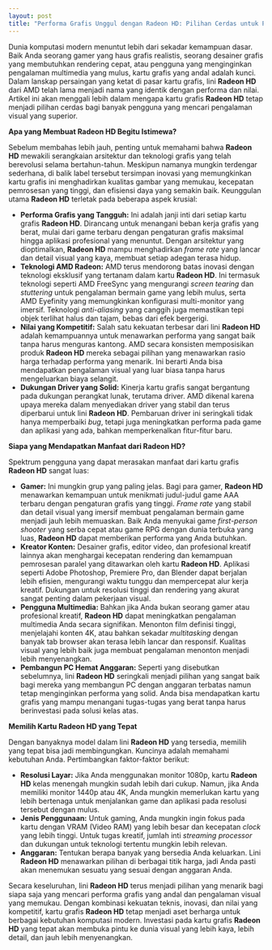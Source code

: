 ```yaml
---
layout: post
title: "Performa Grafis Unggul dengan Radeon HD: Pilihan Cerdas untuk Pengalaman Visual Terbaik"
---
```


Dunia komputasi modern menuntut lebih dari sekadar kemampuan dasar. Baik Anda seorang gamer yang haus grafis realistis, seorang desainer grafis yang membutuhkan rendering cepat, atau pengguna yang menginginkan pengalaman multimedia yang mulus, kartu grafis yang andal adalah kunci. Dalam lanskap persaingan yang ketat di pasar kartu grafis, lini **Radeon HD** dari AMD telah lama menjadi nama yang identik dengan performa dan nilai. Artikel ini akan menggali lebih dalam mengapa kartu grafis **Radeon HD** tetap menjadi pilihan cerdas bagi banyak pengguna yang mencari pengalaman visual yang superior.

**Apa yang Membuat Radeon HD Begitu Istimewa?**

Sebelum membahas lebih jauh, penting untuk memahami bahwa **Radeon HD** mewakili serangkaian arsitektur dan teknologi grafis yang telah berevolusi selama bertahun-tahun. Meskipun namanya mungkin terdengar sederhana, di balik label tersebut tersimpan inovasi yang memungkinkan kartu grafis ini menghadirkan kualitas gambar yang memukau, kecepatan pemrosesan yang tinggi, dan efisiensi daya yang semakin baik. Keunggulan utama **Radeon HD** terletak pada beberapa aspek krusial:

*   **Performa Grafis yang Tangguh:** Ini adalah janji inti dari setiap kartu grafis **Radeon HD**. Dirancang untuk menangani beban kerja grafis yang berat, mulai dari game terbaru dengan pengaturan grafis maksimal hingga aplikasi profesional yang menuntut. Dengan arsitektur yang dioptimalkan, **Radeon HD** mampu menghadirkan *frame rate* yang lancar dan detail visual yang kaya, membuat setiap adegan terasa hidup.
*   **Teknologi AMD Radeon:** AMD terus mendorong batas inovasi dengan teknologi eksklusif yang tertanam dalam kartu **Radeon HD**. Ini termasuk teknologi seperti AMD FreeSync yang mengurangi *screen tearing* dan *stuttering* untuk pengalaman bermain game yang lebih mulus, serta AMD Eyefinity yang memungkinkan konfigurasi multi-monitor yang imersif. Teknologi *anti-aliasing* yang canggih juga memastikan tepi objek terlihat halus dan tajam, bebas dari efek bergerigi.
*   **Nilai yang Kompetitif:** Salah satu kekuatan terbesar dari lini **Radeon HD** adalah kemampuannya untuk menawarkan performa yang sangat baik tanpa harus menguras kantong. AMD secara konsisten memposisikan produk **Radeon HD** mereka sebagai pilihan yang menawarkan rasio harga terhadap performa yang menarik. Ini berarti Anda bisa mendapatkan pengalaman visual yang luar biasa tanpa harus mengeluarkan biaya selangit.
*   **Dukungan Driver yang Solid:** Kinerja kartu grafis sangat bergantung pada dukungan perangkat lunak, terutama driver. AMD dikenal karena upaya mereka dalam menyediakan driver yang stabil dan terus diperbarui untuk lini **Radeon HD**. Pembaruan driver ini seringkali tidak hanya memperbaiki *bug*, tetapi juga meningkatkan performa pada game dan aplikasi yang ada, bahkan memperkenalkan fitur-fitur baru.

**Siapa yang Mendapatkan Manfaat dari Radeon HD?**

Spektrum pengguna yang dapat merasakan manfaat dari kartu grafis **Radeon HD** sangat luas:

*   **Gamer:** Ini mungkin grup yang paling jelas. Bagi para gamer, **Radeon HD** menawarkan kemampuan untuk menikmati judul-judul game AAA terbaru dengan pengaturan grafis yang tinggi. *Frame rate* yang stabil dan detail visual yang imersif membuat pengalaman bermain game menjadi jauh lebih memuaskan. Baik Anda menyukai game *first-person shooter* yang serba cepat atau game RPG dengan dunia terbuka yang luas, **Radeon HD** dapat memberikan performa yang Anda butuhkan.
*   **Kreator Konten:** Desainer grafis, editor video, dan profesional kreatif lainnya akan menghargai kecepatan rendering dan kemampuan pemrosesan paralel yang ditawarkan oleh kartu **Radeon HD**. Aplikasi seperti Adobe Photoshop, Premiere Pro, dan Blender dapat berjalan lebih efisien, mengurangi waktu tunggu dan mempercepat alur kerja kreatif. Dukungan untuk resolusi tinggi dan rendering yang akurat sangat penting dalam pekerjaan visual.
*   **Pengguna Multimedia:** Bahkan jika Anda bukan seorang gamer atau profesional kreatif, **Radeon HD** dapat meningkatkan pengalaman multimedia Anda secara signifikan. Menonton film definisi tinggi, menjelajahi konten 4K, atau bahkan sekadar *multitasking* dengan banyak tab browser akan terasa lebih lancar dan responsif. Kualitas visual yang lebih baik juga membuat pengalaman menonton menjadi lebih menyenangkan.
*   **Pembangun PC Hemat Anggaran:** Seperti yang disebutkan sebelumnya, lini **Radeon HD** seringkali menjadi pilihan yang sangat baik bagi mereka yang membangun PC dengan anggaran terbatas namun tetap menginginkan performa yang solid. Anda bisa mendapatkan kartu grafis yang mampu menangani tugas-tugas yang berat tanpa harus berinvestasi pada solusi kelas atas.

**Memilih Kartu Radeon HD yang Tepat**

Dengan banyaknya model dalam lini **Radeon HD** yang tersedia, memilih yang tepat bisa jadi membingungkan. Kuncinya adalah memahami kebutuhan Anda. Pertimbangkan faktor-faktor berikut:

*   **Resolusi Layar:** Jika Anda menggunakan monitor 1080p, kartu **Radeon HD** kelas menengah mungkin sudah lebih dari cukup. Namun, jika Anda memiliki monitor 1440p atau 4K, Anda mungkin memerlukan kartu yang lebih bertenaga untuk menjalankan game dan aplikasi pada resolusi tersebut dengan mulus.
*   **Jenis Penggunaan:** Untuk gaming, Anda mungkin ingin fokus pada kartu dengan VRAM (Video RAM) yang lebih besar dan kecepatan *clock* yang lebih tinggi. Untuk tugas kreatif, jumlah inti *streaming processor* dan dukungan untuk teknologi tertentu mungkin lebih relevan.
*   **Anggaran:** Tentukan berapa banyak yang bersedia Anda keluarkan. Lini **Radeon HD** menawarkan pilihan di berbagai titik harga, jadi Anda pasti akan menemukan sesuatu yang sesuai dengan anggaran Anda.

Secara keseluruhan, lini **Radeon HD** terus menjadi pilihan yang menarik bagi siapa saja yang mencari performa grafis yang andal dan pengalaman visual yang memukau. Dengan kombinasi kekuatan teknis, inovasi, dan nilai yang kompetitif, kartu grafis **Radeon HD** tetap menjadi aset berharga untuk berbagai kebutuhan komputasi modern. Investasi pada kartu grafis **Radeon HD** yang tepat akan membuka pintu ke dunia visual yang lebih kaya, lebih detail, dan jauh lebih menyenangkan.

